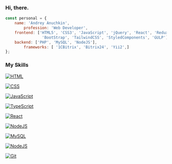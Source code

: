 ### Hi, there.

```js
const personal = {
	name: 'Andrey Anuchkin',
        profession: 'Web Developer',
	frontend: ['HTML5', 'CSS3', 'JavaScript', 'jQuery', 'React', 'Redux', 'TypeScript' , 'SASS', 'NPM',
                'BootStrap', 'TailwindCSS', 'StyledComponents', 'GULP'],
	backend: ['PHP', 'MySQL', 'NodeJS'],
        frameworks: [ '1CBitrix', 'Bitrix24', 'Yii2',]
}; 
```

<!--
**uniqcle/uniqcle** is a ✨ _special_ ✨ repository because its `README.md` (this file) appears on your GitHub profile.

Here are some ideas to get you started:

- 🔭 I’m currently working on ...
- 🌱 I’m currently learning ...
- 👯 I’m looking to collaborate on ...
- 🤔 I’m looking for help with ...
- 💬 Ask me about ...
- 📫 How to reach me: ...
- 😄 Pronouns: ...
-->

### My Skills

<a target="_blank" rel="noopener noreferrer nofollow" href="https://camo.githubusercontent.com/5103eee83f80682631523b352e3b10cac04de54ed9250e6e82b3f71519c2e5a9/68747470733a2f2f696d672e736869656c64732e696f2f62616467652f48544d4c2d6339303431313f7374796c653d706c6173746963266c6f676f3d68746d6c35266c6f676f436f6c6f723d7768697465"><img src="https://camo.githubusercontent.com/5103eee83f80682631523b352e3b10cac04de54ed9250e6e82b3f71519c2e5a9/68747470733a2f2f696d672e736869656c64732e696f2f62616467652f48544d4c2d6339303431313f7374796c653d706c6173746963266c6f676f3d68746d6c35266c6f676f436f6c6f723d7768697465" alt="HTML" data-canonical-src="https://img.shields.io/badge/HTML-c90411?style=plastic&amp;logo=html5&amp;logoColor=white" style="max-width: 100%;"></a>

<a target="_blank" rel="noopener noreferrer nofollow" href="https://camo.githubusercontent.com/dfef04980eeeef8da400f892fc0222b6f90801b1e200329eca135fe415fb77f2/68747470733a2f2f696d672e736869656c64732e696f2f62616467652f4353532d3166383766663f7374796c653d706c6173746963266c6f676f3d63737333266c6f676f436f6c6f723d7768697465"><img src="https://camo.githubusercontent.com/dfef04980eeeef8da400f892fc0222b6f90801b1e200329eca135fe415fb77f2/68747470733a2f2f696d672e736869656c64732e696f2f62616467652f4353532d3166383766663f7374796c653d706c6173746963266c6f676f3d63737333266c6f676f436f6c6f723d7768697465" alt="CSS" data-canonical-src="https://img.shields.io/badge/CSS-1f87ff?style=plastic&amp;logo=css3&amp;logoColor=white" style="max-width: 100%;"></a>

<a target="_blank" rel="noopener noreferrer nofollow" href="https://camo.githubusercontent.com/c8fe1352d2f9d85797351f93a4ed73a1259118853ea6ba5794bb72f7029fc7a1/68747470733a2f2f696d672e736869656c64732e696f2f62616467652f4a6176615363726970742d4637444631453f7374796c653d706c6173746963266c6f676f3d6a617661736372697074266c6f676f436f6c6f723d626c61636b"><img src="https://camo.githubusercontent.com/c8fe1352d2f9d85797351f93a4ed73a1259118853ea6ba5794bb72f7029fc7a1/68747470733a2f2f696d672e736869656c64732e696f2f62616467652f4a6176615363726970742d4637444631453f7374796c653d706c6173746963266c6f676f3d6a617661736372697074266c6f676f436f6c6f723d626c61636b" alt="JavaScript" data-canonical-src="https://img.shields.io/badge/JavaScript-F7DF1E?style=plastic&amp;logo=javascript&amp;logoColor=black" style="max-width: 100%;"></a>

<a target="_blank" rel="noopener noreferrer nofollow" href="https://camo.githubusercontent.com/0ef85813e332d469088f9226f9a7964abb01098acbeb1b90eae339437b71618c/68747470733a2f2f696d672e736869656c64732e696f2f62616467652f547970655363726970742d3030374143433f7374796c653d706c6173746963266c6f676f3d74797065736372697074266c6f676f436f6c6f723d7768697465"><img src="https://camo.githubusercontent.com/0ef85813e332d469088f9226f9a7964abb01098acbeb1b90eae339437b71618c/68747470733a2f2f696d672e736869656c64732e696f2f62616467652f547970655363726970742d3030374143433f7374796c653d706c6173746963266c6f676f3d74797065736372697074266c6f676f436f6c6f723d7768697465" alt="TypeScript" data-canonical-src="https://img.shields.io/badge/TypeScript-007ACC?style=plastic&amp;logo=typescript&amp;logoColor=white" style="max-width: 100%;"></a>

<a target="_blank" rel="noopener noreferrer nofollow" href="https://camo.githubusercontent.com/05486d259622fb5549cbce3227e52357918e6bd97227316c37f2734fdefa34ee/68747470733a2f2f696d672e736869656c64732e696f2f62616467652f52656163742d626c61636b3f7374796c653d706c6173746963266c6f676f3d7265616374266c6f676f436f6c6f723d2532353233363144414642"><img src="https://camo.githubusercontent.com/05486d259622fb5549cbce3227e52357918e6bd97227316c37f2734fdefa34ee/68747470733a2f2f696d672e736869656c64732e696f2f62616467652f52656163742d626c61636b3f7374796c653d706c6173746963266c6f676f3d7265616374266c6f676f436f6c6f723d2532353233363144414642" alt="React" data-canonical-src="https://img.shields.io/badge/React-black?style=plastic&amp;logo=react&amp;logoColor=%252361DAFB" style="max-width: 100%;"></a>

<a target="_blank" rel="noopener noreferrer nofollow" href="https://camo.githubusercontent.com/c83c635d69354a9acab1bd6a2370bdc3b63db50d25e4d77051c8a252130469d0/68747470733a2f2f696d672e736869656c64732e696f2f62616467652f6e6f64652e6a732d3361386334363f7374796c653d706c6173746963266c6f676f3d6e6f64652e6a73266c6f676f436f6c6f723d7768697465"><img src="https://camo.githubusercontent.com/c83c635d69354a9acab1bd6a2370bdc3b63db50d25e4d77051c8a252130469d0/68747470733a2f2f696d672e736869656c64732e696f2f62616467652f6e6f64652e6a732d3361386334363f7374796c653d706c6173746963266c6f676f3d6e6f64652e6a73266c6f676f436f6c6f723d7768697465" alt="NodeJS" data-canonical-src="https://img.shields.io/badge/node.js-3a8c46?style=plastic&amp;logo=node.js&amp;logoColor=white" style="max-width: 100%;"></a>

<a target="_blank" rel="noopener noreferrer nofollow" href="https://camo.githubusercontent.com/6e4fb356567ddaa1aaea67d45774c010af67ef51ddfa65ab3acedde80614171c/68747470733a2f2f696d672e736869656c64732e696f2f62616467652f4d7953514c2d3133333339653f7374796c653d706c6173746963266c6f676f3d6d7973716c266c6f676f436f6c6f723d7768697465"><img src="https://camo.githubusercontent.com/6e4fb356567ddaa1aaea67d45774c010af67ef51ddfa65ab3acedde80614171c/68747470733a2f2f696d672e736869656c64732e696f2f62616467652f4d7953514c2d3133333339653f7374796c653d706c6173746963266c6f676f3d6d7973716c266c6f676f436f6c6f723d7768697465" alt="MySQL" data-canonical-src="https://img.shields.io/badge/MySQL-13339e?style=plastic&amp;logo=mysql&amp;logoColor=white" style="max-width: 100%;"></a>

<a target="_blank" rel="noopener noreferrer nofollow" href="https://camo.githubusercontent.com/c83c635d69354a9acab1bd6a2370bdc3b63db50d25e4d77051c8a252130469d0/68747470733a2f2f696d672e736869656c64732e696f2f62616467652f6e6f64652e6a732d3361386334363f7374796c653d706c6173746963266c6f676f3d6e6f64652e6a73266c6f676f436f6c6f723d7768697465"><img src="https://camo.githubusercontent.com/c83c635d69354a9acab1bd6a2370bdc3b63db50d25e4d77051c8a252130469d0/68747470733a2f2f696d672e736869656c64732e696f2f62616467652f6e6f64652e6a732d3361386334363f7374796c653d706c6173746963266c6f676f3d6e6f64652e6a73266c6f676f436f6c6f723d7768697465" alt="NodeJS" data-canonical-src="https://img.shields.io/badge/node.js-3a8c46?style=plastic&amp;logo=node.js&amp;logoColor=white" style="max-width: 100%;"></a>

<a target="_blank" rel="noopener noreferrer nofollow" href="https://camo.githubusercontent.com/d99e46b2ffc51de8abe6e3a2f0c93508897fd6c9d240864767966281f10e34da/68747470733a2f2f696d672e736869656c64732e696f2f62616467652f4769742d6637323630613f7374796c653d706c6173746963266c6f676f3d676974266c6f676f436f6c6f723d7768697465"><img src="https://camo.githubusercontent.com/d99e46b2ffc51de8abe6e3a2f0c93508897fd6c9d240864767966281f10e34da/68747470733a2f2f696d672e736869656c64732e696f2f62616467652f4769742d6637323630613f7374796c653d706c6173746963266c6f676f3d676974266c6f676f436f6c6f723d7768697465" alt="Git" data-canonical-src="https://img.shields.io/badge/Git-f7260a?style=plastic&amp;logo=git&amp;logoColor=white" style="max-width: 100%;"></a>


